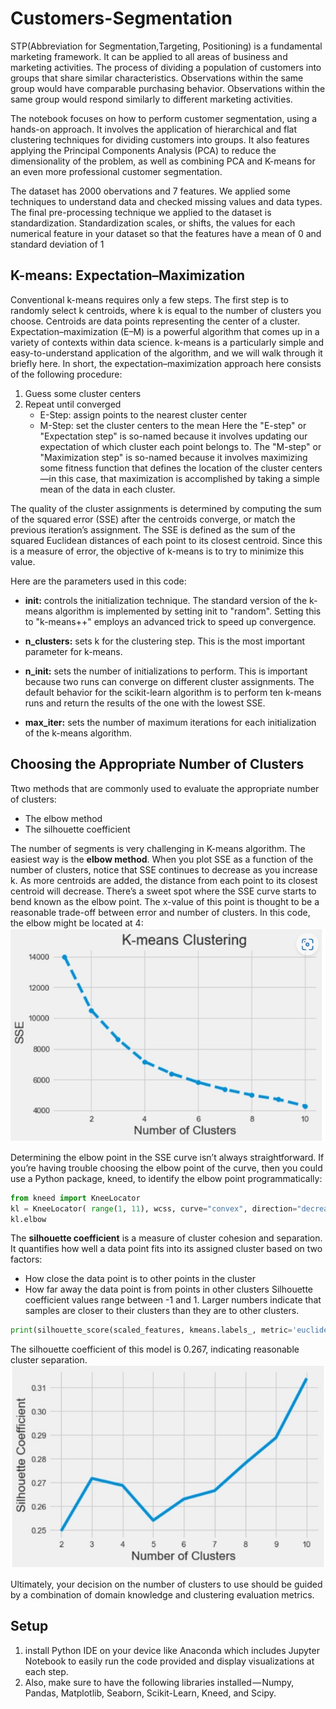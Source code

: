 # Customers-Segmentation
STP(Abbreviation for Segmentation,Targeting, Positioning) is a fundamental marketing framework. It can be applied to all areas of business and marketing activities. The process of dividing a population of customers into groups that share similar characteristics. Observations within the same group would have comparable purchasing behavior. Observations within the same group would respond similarly to different marketing activities.

The notebook focuses on how to perform customer segmentation, using a hands-on approach. It involves the application of hierarchical and flat clustering techniques for dividing customers into groups. It also features applying the Principal Components Analysis (PCA) to reduce the dimensionality of the problem, as well as combining PCA and K-means for an even more professional customer segmentation.

The dataset has 2000 obervations and 7 features. We applied some techniques to understand data and checked missing values and data types. The final pre-processing technique we applied to the dataset is standardization. Standardization scales, or shifts, the values for each numerical feature in your dataset so that the features have a mean of 0 and standard deviation of 1

## K-means: Expectation–Maximization
Conventional k-means requires only a few steps. The first step is to randomly select k centroids, where k is equal to the number of clusters you choose. Centroids are data points representing the center of a cluster.
Expectation–maximization (E–M) is a powerful algorithm that comes up in a variety of contexts within data science. k-means is a particularly simple and easy-to-understand application of the algorithm, and we will walk through it briefly here. In short, the expectation–maximization approach here consists of the following procedure:

1. Guess some cluster centers
2. Repeat until converged
   - E-Step: assign points to the nearest cluster center
   - M-Step: set the cluster centers to the mean
Here the "E-step" or "Expectation step" is so-named because it involves updating our expectation of which cluster each point belongs to. The "M-step" or "Maximization step" is so-named because it involves maximizing some fitness function that defines the location of the cluster centers—in this case, that maximization is accomplished by taking a simple mean of the data in each cluster.

The quality of the cluster assignments is determined by computing the sum of the squared error (SSE) after the centroids converge, or match the previous iteration’s assignment. The SSE is defined as the sum of the squared Euclidean distances of each point to its closest centroid. Since this is a measure of error, the objective of k-means is to try to minimize this value.

Here are the parameters used in this code:

- **init:** controls the initialization technique. The standard version of the k-means algorithm is implemented by setting init to "random". Setting this to "k-means++" employs an advanced trick to speed up convergence.

- **n_clusters:** sets k for the clustering step. This is the most important parameter for k-means.

- **n_init:** sets the number of initializations to perform. This is important because two runs can converge on different cluster assignments. The default behavior for the scikit-learn algorithm is to perform ten k-means runs and return the results of the one with the lowest SSE.

- **max_iter:** sets the number of maximum iterations for each initialization of the k-means algorithm.
## Choosing the Appropriate Number of Clusters
Ttwo methods that are commonly used to evaluate the appropriate number of clusters:
- The elbow method
- The silhouette coefficient

The number of segments is very challenging in K-means algorithm. The easiest way is the **elbow method**. When you plot SSE as a function of the number of clusters, notice that SSE continues to decrease as you increase k. As more centroids are added, the distance from each point to its closest centroid will decrease. There’s a sweet spot where the SSE curve starts to bend known as the elbow point. The x-value of this point is thought to be a reasonable trade-off between error and number of clusters.  In this code, the elbow might be located at 4: 
![Elbow Method](https://github.com/Hussein-Mazaar/Customers-Segmentation/blob/main/SSE.jpg)

Determining the elbow point in the SSE curve isn’t always straightforward. If you’re having trouble choosing the elbow point of the curve, then you could use a Python package, kneed, to identify the elbow point programmatically:

```python
from kneed import KneeLocator
kl = KneeLocator( range(1, 11), wcss, curve="convex", direction="decreasing")
kl.elbow
```
The **silhouette coefficient** is a measure of cluster cohesion and separation. It quantifies how well a data point fits into its assigned cluster based on two factors:
- How close the data point is to other points in the cluster
- How far away the data point is from points in other clusters
Silhouette coefficient values range between -1 and 1. Larger numbers indicate that samples are closer to their clusters than they are to other clusters.

```python
print(silhouette_score(scaled_features, kmeans.labels_, metric='euclidean'))
```
The silhouette coefficient of this model is 0.267, indicating reasonable cluster separation.
![Silhouette Method](https://github.com/Hussein-Mazaar/Customers-Segmentation/blob/main/silhouette.jpg)

Ultimately, your decision on the number of clusters to use should be guided by a combination of domain knowledge and clustering evaluation metrics.


## Setup
1. install Python IDE on your device like Anaconda which includes Jupyter Notebook to easily run the code provided and display visualizations at each step. 
2. Also, make sure to have the following libraries installed — Numpy, Pandas, Matplotlib, Seaborn, Scikit-Learn, Kneed, and Scipy.

[SSE]:[https://github.com/Hussein-Mazaar/Customers-Segmentation/blob/main/SSE.jpg]
[silhouette]:[https://github.com/Hussein-Mazaar/Customers-Segmentation/blob/main/silhouette.jpg]
